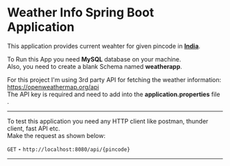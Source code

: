 # Weather Info Spring Boot Application

This application provides current weahter for given pincode in <u>**India**</u>.<br>


To Run this App you need **MySQL** database on your machine. <br>
Also, you need to create a blank Schema named **weatherapp**.<br>

For this project I'm using 3rd party API for fetching the weather information: https://openweathermap.org/api <br>
The API key is required and need to add into the **application.properties** file .<br>

-------------------------------------------------------------------------

To test this application you need any HTTP client like postman, thunder client, fast API etc. <br>
Make the request as shown below: <br>
<summary><code>GET</code> <code><b>-</b></code> <code>http://localhost:8080/api/{pincode}</code></summary>

-------------------------------------------------------------------------
